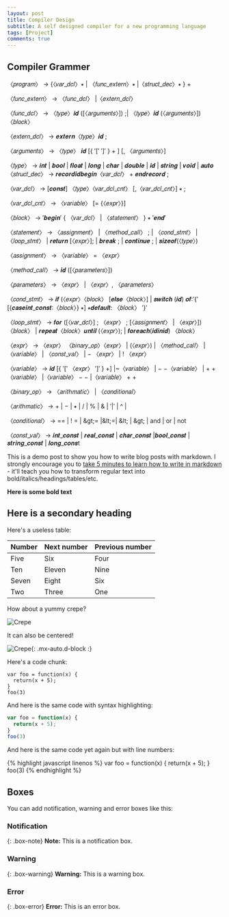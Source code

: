 ```yaml
---
layout: post
title: Compiler Design 
subtitle: A self designed compiler for a new programming language
tags: [Project]
comments: true
---
```


## Compiler Grammer

〈𝑝𝑟𝑜𝑔𝑟𝑎𝑚〉 → {〈𝑣𝑎𝑟\_𝑑𝑐𝑙〉∗ | 〈𝑓𝑢𝑛𝑐\_𝑒𝑥𝑡𝑒𝑟𝑛〉∗ |〈𝑠𝑡𝑟𝑢𝑐𝑡\_𝑑𝑒𝑐〉∗ } +

〈𝑓𝑢𝑛𝑐\_𝑒𝑥𝑡𝑒𝑟𝑛〉 → 〈𝑓𝑢𝑛𝑐\_𝑑𝑐𝑙〉 |〈𝑒𝑥𝑡𝑒𝑟𝑛\_𝑑𝑐𝑙〉

〈𝑓𝑢𝑛𝑐\_𝑑𝑐𝑙〉 → 〈𝑡𝑦𝑝𝑒〉𝒊𝒅 ([〈𝑎𝑟𝑔𝑢𝑚𝑒𝑛𝑡𝑠〉]) ;| 〈𝑡𝑦𝑝𝑒〉𝒊𝒅 (〈𝑎𝑟𝑔𝑢𝑚𝑒𝑛𝑡𝑠〉]) 〈𝑏𝑙𝑜𝑐𝑘〉

〈𝑒𝑥𝑡𝑒𝑟𝑛\_𝑑𝑐𝑙〉 → 𝒆𝒙𝒕𝒆𝒓𝒏〈𝑡𝑦𝑝𝑒〉𝒊𝒅 ;

〈𝑎𝑟𝑔𝑢𝑚𝑒𝑛𝑡𝑠〉 → 〈𝑡𝑦𝑝𝑒〉 𝒊𝒅 [{ ′[′ ′]′ } + ] [, 〈𝑎𝑟𝑔𝑢𝑚𝑒𝑛𝑡𝑠〉]

〈𝑡𝑦𝑝𝑒〉 → 𝒊𝒏𝒕 | 𝒃𝒐𝒐𝒍 | 𝒇𝒍𝒐𝒂𝒕 | 𝒍𝒐𝒏𝒈 | 𝒄𝒉𝒂𝒓 | 𝒅𝒐𝒖𝒃𝒍𝒆 | 𝒊𝒅 | 𝒔𝒕𝒓𝒊𝒏𝒈 | 𝒗𝒐𝒊𝒅 | 𝒂𝒖𝒕𝒐〈𝑠𝑡𝑟𝑢𝑐𝑡\_𝑑𝑒𝑐〉 → 𝒓𝒆𝒄𝒐𝒓𝒅𝒊𝒅𝒃𝒆𝒈𝒊𝒏〈𝑣𝑎𝑟\_𝑑𝑐𝑙〉 + 𝒆𝒏𝒅𝒓𝒆𝒄𝒐𝒓𝒅 ;

〈𝑣𝑎𝑟\_𝑑𝑐𝑙〉 → [𝒄𝒐𝒏𝒔𝒕] 〈𝑡𝑦𝑝𝑒〉〈𝑣𝑎𝑟\_𝑑𝑐𝑙\_𝑐𝑛𝑡〉 [,〈𝑣𝑎𝑟\_𝑑𝑐𝑙\_𝑐𝑛𝑡〉] ∗ ;

〈𝑣𝑎𝑟\_𝑑𝑐𝑙\_𝑐𝑛𝑡〉 → 〈𝑣𝑎𝑟𝑖𝑎𝑏𝑙𝑒〉 [= {〈𝑒𝑥𝑝𝑟〉}]

〈𝑏𝑙𝑜𝑐𝑘〉 → ′𝒃𝒆𝒈𝒊𝒏′ { 〈𝑣𝑎𝑟\_𝑑𝑐𝑙〉 | 〈𝑠𝑡𝑎𝑡𝑒𝑚𝑒𝑛𝑡〉 } ∗ ′𝒆𝒏𝒅′

〈𝑠𝑡𝑎𝑡𝑒𝑚𝑒𝑛𝑡〉 → 〈𝑎𝑠𝑠𝑖𝑔𝑛𝑚𝑒𝑛𝑡〉 | 〈𝑚𝑒𝑡ℎ𝑜𝑑\_𝑐𝑎𝑙𝑙〉 ; | 〈𝑐𝑜𝑛𝑑\_𝑠𝑡𝑚𝑡〉 | 〈𝑙𝑜𝑜𝑝\_𝑠𝑡𝑚𝑡〉 | 𝒓𝒆𝒕𝒖𝒓𝒏 [〈𝑒𝑥𝑝𝑟〉]; | 𝒃𝒓𝒆𝒂𝒌 ; | 𝒄𝒐𝒏𝒕𝒊𝒏𝒖𝒆 ; | 𝒔𝒊𝒛𝒆𝒐𝒇(〈𝑡𝑦𝑝𝑒〉)

〈𝑎𝑠𝑠𝑖𝑔𝑛𝑚𝑒𝑛𝑡〉 → 〈𝑣𝑎𝑟𝑖𝑎𝑏𝑙𝑒〉 = 〈𝑒𝑥𝑝𝑟〉

〈𝑚𝑒𝑡ℎ𝑜𝑑\_𝑐𝑎𝑙𝑙〉 → 𝒊𝒅 ([〈𝑝𝑎𝑟𝑎𝑚𝑒𝑡𝑒𝑟𝑠〉])

〈𝑝𝑎𝑟𝑎𝑚𝑒𝑡𝑒𝑟𝑠〉 → 〈𝑒𝑥𝑝𝑟〉 | 〈𝑒𝑥𝑝𝑟〉, 〈𝑝𝑎𝑟𝑎𝑚𝑒𝑡𝑒𝑟𝑠〉

〈𝑐𝑜𝑛𝑑\_𝑠𝑡𝑚𝑡〉 → 𝒊𝒇 (〈𝑒𝑥𝑝𝑟〉〈𝑏𝑙𝑜𝑐𝑘〉 [𝒆𝒍𝒔𝒆〈𝑏𝑙𝑜𝑐𝑘〉] | 𝒔𝒘𝒊𝒕𝒄𝒉 (𝒊𝒅) 𝒐𝒇∶′{′ [{𝒄𝒂𝒔𝒆𝒊𝒏𝒕\_𝒄𝒐𝒏𝒔𝒕∶〈𝑏𝑙𝑜𝑐𝑘〉} ∗] ∗𝒅𝒆𝒇𝒂𝒖𝒍𝒕: 〈𝑏𝑙𝑜𝑐𝑘〉 ′}′

〈𝑙𝑜𝑜𝑝\_𝑠𝑡𝑚𝑡〉 → 𝒇𝒐𝒓 ([〈𝑣𝑎𝑟\_𝑑𝑐𝑙〉] ; 〈𝑒𝑥𝑝𝑟〉 ; [〈𝑎𝑠𝑠𝑖𝑔𝑛𝑚𝑒𝑛𝑡〉 | 〈𝑒𝑥𝑝𝑟〉]) 〈𝑏𝑙𝑜𝑐𝑘〉 | 𝒓𝒆𝒑𝒆𝒂𝒕〈𝑏𝑙𝑜𝑐𝑘〉𝒖𝒏𝒕𝒊𝒍 (〈𝑒𝑥𝑝𝑟〉); | 𝒇𝒐𝒓𝒆𝒂𝒄𝒉(𝒊𝒅𝒊𝒏𝒊𝒅) 〈𝑏𝑙𝑜𝑐𝑘〉

〈𝑒𝑥𝑝𝑟〉 → 〈𝑒𝑥𝑝𝑟〉 〈𝑏𝑖𝑛𝑎𝑟𝑦\_𝑜𝑝〉〈𝑒𝑥𝑝𝑟〉 | (〈𝑒𝑥𝑝𝑟〉) | 〈𝑚𝑒𝑡ℎ𝑜𝑑\_𝑐𝑎𝑙𝑙〉 | 〈𝑣𝑎𝑟𝑖𝑎𝑏𝑙𝑒〉 | 〈𝑐𝑜𝑛𝑠𝑡\_𝑣𝑎𝑙〉 | − 〈𝑒𝑥𝑝𝑟〉 | ! 〈𝑒𝑥𝑝𝑟〉

〈𝑣𝑎𝑟𝑖𝑎𝑏𝑙𝑒〉 → 𝒊𝒅 [{ ′[′ 〈𝑒𝑥𝑝𝑟〉 ′]′ } +] |~〈𝑣𝑎𝑟𝑖𝑎𝑏𝑙𝑒〉 | − −〈𝑣𝑎𝑟𝑖𝑎𝑏𝑙𝑒〉 | + +〈𝑣𝑎𝑟𝑖𝑎𝑏𝑙𝑒〉 |〈𝑣𝑎𝑟𝑖𝑎𝑏𝑙𝑒〉 − − |〈𝑣𝑎𝑟𝑖𝑎𝑏𝑙𝑒〉 + +

〈𝑏𝑖𝑛𝑎𝑟𝑦\_𝑜𝑝〉 → 〈𝑎𝑟𝑖𝑡ℎ𝑚𝑎𝑡𝑖𝑐〉 | 〈𝑐𝑜𝑛𝑑𝑖𝑡𝑖𝑜𝑛𝑎𝑙〉

〈𝑎𝑟𝑖𝑡ℎ𝑚𝑎𝑡𝑖𝑐〉 → + | − | ∗ | / | % | &amp; | ′|′ | ^ |

〈𝑐𝑜𝑛𝑑𝑖𝑡𝑖𝑜𝑛𝑎𝑙〉 → == | ! = | \&gt;= |\&lt;=| \&lt; | \&gt; | and | or | not

〈𝑐𝑜𝑛𝑠𝑡\_𝑣𝑎𝑙〉 → 𝒊𝒏𝒕\_𝒄𝒐𝒏𝒔𝒕 | 𝒓𝒆𝒂𝒍\_𝒄𝒐𝒏𝒔𝒕 | 𝒄𝒉𝒂𝒓\_𝒄𝒐𝒏𝒔𝒕 |𝒃𝒐𝒐𝒍\_𝒄𝒐𝒏𝒔𝒕 | 𝒔𝒕𝒓𝒊𝒏𝒈\_𝒄𝒐𝒏𝒔𝒕 | 𝒍𝒐𝒏𝒈\_𝒄𝒐𝒏𝒔t


This is a demo post to show you how to write blog posts with markdown.  I strongly encourage you to [take 5 minutes to learn how to write in markdown](https://markdowntutorial.com/) - it'll teach you how to transform regular text into bold/italics/headings/tables/etc.

**Here is some bold text**

## Here is a secondary heading

Here's a useless table:

| Number | Next number | Previous number |
| :------ |:--- | :--- |
| Five | Six | Four |
| Ten | Eleven | Nine |
| Seven | Eight | Six |
| Two | Three | One |


How about a yummy crepe?

![Crepe](https://s3-media3.fl.yelpcdn.com/bphoto/cQ1Yoa75m2yUFFbY2xwuqw/348s.jpg)

It can also be centered!

![Crepe](https://s3-media3.fl.yelpcdn.com/bphoto/cQ1Yoa75m2yUFFbY2xwuqw/348s.jpg){: .mx-auto.d-block :}

Here's a code chunk:

~~~
var foo = function(x) {
  return(x + 5);
}
foo(3)
~~~

And here is the same code with syntax highlighting:

```javascript
var foo = function(x) {
  return(x + 5);
}
foo(3)
```

And here is the same code yet again but with line numbers:

{% highlight javascript linenos %}
var foo = function(x) {
  return(x + 5);
}
foo(3)
{% endhighlight %}

## Boxes
You can add notification, warning and error boxes like this:

### Notification

{: .box-note}
**Note:** This is a notification box.

### Warning

{: .box-warning}
**Warning:** This is a warning box.

### Error

{: .box-error}
**Error:** This is an error box.
